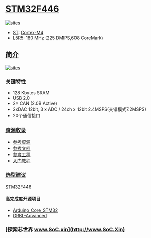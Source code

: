 ﻿# [STM32F446](https://github.com/SoCXin/STM32F446)

[![sites](http://182.61.61.133/link/resources/SoC.png)](http://www.SoC.Xin)


* [ST](https://www.st.com/zh/): [Cortex-M4](https://github.com/SoCXin/Cortex)
* [L5R5](https://github.com/SoCXin/Level): 180 MHz (225 DMIPS,608 CoreMark)

## [简介](https://github.com/SoCXin/STM32F446/wiki)

[![sites](docs/STM32F446.png)](https://www.st.com/zh/microcontrollers-microprocessors/stm32f446.html)

### 关键特性

* 128 Kbytes SRAM
* USB 2.0
* 2× CAN (2.0B Active)
* 2xDAC 12bit,  3 x ADC / 24ch x 12bit 2.4MSPS(交错模式7.2MSPS)
* 20个通信接口

### [资源收录](https://github.com/SoCXin)

* [参考资源](src/)
* [参考文档](docs/)
* [参考工程](project/)
* [入门教程](https://docs.soc.xin/STM32F446)


### [选型建议](https://github.com/SoCXin)

[STM32F446](https://github.com/SoCXin/STM32F446)

#### 高完成度开源项目

* [Arduino_Core_STM32](https://github.com/stm32duino/Arduino_Core_STM32)
* [GRBL-Advanced](https://github.com/Schildkroet/GRBL-Advanced)

### [探索芯世界 www.SoC.xin](http://www.SoC.Xin)
